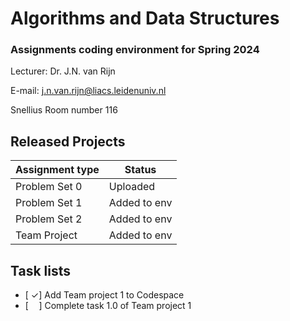 # Algorithms and Data Structures
### Assignments coding environment for Spring 2024

Lecturer: Dr. J.N. van Rijn

E-mail: j.n.van.rijn@liacs.leidenuniv.nl

Snellius Room number 116

## Released Projects

| Assignment type | Status    |
|-----------------|-----------|
| Problem Set 0   | Uploaded  |
| Problem Set 1   | Added to env |
| Problem Set 2   | Added to env |
| Team Project    | Added to env |

## Task lists

- [ $\checkmark$] Add Team project 1 to Codespace
- [$\quad$] Complete task 1.0 of Team project 1
